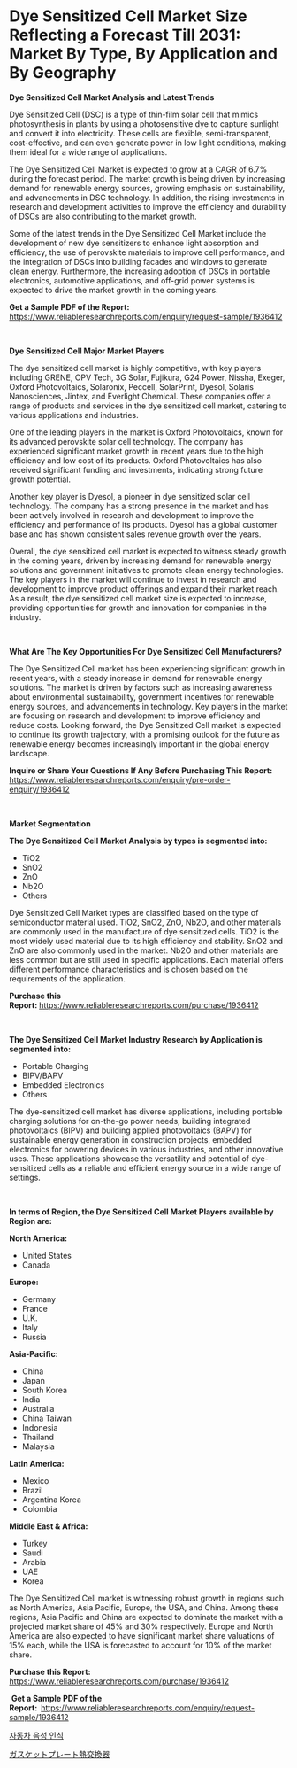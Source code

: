 <p><h1>Dye Sensitized Cell Market Size Reflecting a Forecast Till 2031: Market By Type, By Application and By Geography</h1></p><p><strong>Dye Sensitized Cell Market Analysis and Latest Trends</strong></p>
<p><p>Dye Sensitized Cell (DSC) is a type of thin-film solar cell that mimics photosynthesis in plants by using a photosensitive dye to capture sunlight and convert it into electricity. These cells are flexible, semi-transparent, cost-effective, and can even generate power in low light conditions, making them ideal for a wide range of applications.</p><p>The Dye Sensitized Cell Market is expected to grow at a CAGR of 6.7% during the forecast period. The market growth is being driven by increasing demand for renewable energy sources, growing emphasis on sustainability, and advancements in DSC technology. In addition, the rising investments in research and development activities to improve the efficiency and durability of DSCs are also contributing to the market growth.</p><p>Some of the latest trends in the Dye Sensitized Cell Market include the development of new dye sensitizers to enhance light absorption and efficiency, the use of perovskite materials to improve cell performance, and the integration of DSCs into building facades and windows to generate clean energy. Furthermore, the increasing adoption of DSCs in portable electronics, automotive applications, and off-grid power systems is expected to drive the market growth in the coming years.</p></p>
<p><strong>Get a Sample PDF of the Report:&nbsp;</strong> <a href="https://www.reliableresearchreports.com/enquiry/request-sample/1936412">https://www.reliableresearchreports.com/enquiry/request-sample/1936412</a></p>
<p>&nbsp;</p>
<p><strong>Dye Sensitized Cell Major Market Players</strong></p>
<p><p>The dye sensitized cell market is highly competitive, with key players including GRENE, OPV Tech, 3G Solar, Fujikura, G24 Power, Nissha, Exeger, Oxford Photovoltaics, Solaronix, Peccell, SolarPrint, Dyesol, Solaris Nanosciences, Jintex, and Everlight Chemical. These companies offer a range of products and services in the dye sensitized cell market, catering to various applications and industries.</p><p>One of the leading players in the market is Oxford Photovoltaics, known for its advanced perovskite solar cell technology. The company has experienced significant market growth in recent years due to the high efficiency and low cost of its products. Oxford Photovoltaics has also received significant funding and investments, indicating strong future growth potential.</p><p>Another key player is Dyesol, a pioneer in dye sensitized solar cell technology. The company has a strong presence in the market and has been actively involved in research and development to improve the efficiency and performance of its products. Dyesol has a global customer base and has shown consistent sales revenue growth over the years.</p><p>Overall, the dye sensitized cell market is expected to witness steady growth in the coming years, driven by increasing demand for renewable energy solutions and government initiatives to promote clean energy technologies. The key players in the market will continue to invest in research and development to improve product offerings and expand their market reach. As a result, the dye sensitized cell market size is expected to increase, providing opportunities for growth and innovation for companies in the industry.</p></p>
<p>&nbsp;</p>
<p><strong>What Are The Key Opportunities For Dye Sensitized Cell Manufacturers?</strong></p>
<p><p>The Dye Sensitized Cell market has been experiencing significant growth in recent years, with a steady increase in demand for renewable energy solutions. The market is driven by factors such as increasing awareness about environmental sustainability, government incentives for renewable energy sources, and advancements in technology. Key players in the market are focusing on research and development to improve efficiency and reduce costs. Looking forward, the Dye Sensitized Cell market is expected to continue its growth trajectory, with a promising outlook for the future as renewable energy becomes increasingly important in the global energy landscape.</p></p>
<p><strong>Inquire or Share Your Questions If Any Before Purchasing This Report:</strong> <a href="https://www.reliableresearchreports.com/enquiry/pre-order-enquiry/1936412">https://www.reliableresearchreports.com/enquiry/pre-order-enquiry/1936412</a></p>
<p>&nbsp;</p>
<p><strong>Market Segmentation</strong></p>
<p><strong>The Dye Sensitized Cell Market Analysis by types is segmented into:</strong></p>
<p><ul><li>TiO2</li><li>SnO2</li><li>ZnO</li><li>Nb2O</li><li>Others</li></ul></p>
<p><p>Dye Sensitized Cell Market types are classified based on the type of semiconductor material used. TiO2, SnO2, ZnO, Nb2O, and other materials are commonly used in the manufacture of dye sensitized cells. TiO2 is the most widely used material due to its high efficiency and stability. SnO2 and ZnO are also commonly used in the market. Nb2O and other materials are less common but are still used in specific applications. Each material offers different performance characteristics and is chosen based on the requirements of the application.</p></p>
<p><strong>Purchase this Report:&nbsp;</strong><a href="https://www.reliableresearchreports.com/purchase/1936412">https://www.reliableresearchreports.com/purchase/1936412</a></p>
<p>&nbsp;</p>
<p><strong>The Dye Sensitized Cell Market Industry Research by Application is segmented into:</strong></p>
<p><ul><li>Portable Charging</li><li>BIPV/BAPV</li><li>Embedded Electronics</li><li>Others</li></ul></p>
<p><p>The dye-sensitized cell market has diverse applications, including portable charging solutions for on-the-go power needs, building integrated photovoltaics (BIPV) and building applied photovoltaics (BAPV) for sustainable energy generation in construction projects, embedded electronics for powering devices in various industries, and other innovative uses. These applications showcase the versatility and potential of dye-sensitized cells as a reliable and efficient energy source in a wide range of settings.</p></p>
<p>&nbsp;</p>
<p><strong>In terms of Region, the Dye Sensitized Cell Market Players available by Region are:</strong></p>
<p>
    <p> <strong> North America: </strong>
        <ul>
            <li>United States</li>
            <li>Canada</li>
        </ul>
        </p> 
    <p> <strong> Europe: </strong>
        <ul>
            <li>Germany</li>
            <li>France</li>
            <li>U.K.</li>
            <li>Italy</li>
            <li>Russia</li>
        </ul>
        </p> 
    <p> <strong> Asia-Pacific: </strong>
        <ul>
            <li>China</li>
            <li>Japan</li>
            <li>South Korea</li>
            <li>India</li>
            <li>Australia</li>
            <li>China Taiwan</li>
            <li>Indonesia</li>
            <li>Thailand</li>
            <li>Malaysia</li>
        </ul>
        </p> 
    <p> <strong> Latin America: </strong>
        <ul>
            <li>Mexico</li>
            <li>Brazil</li>
            <li>Argentina Korea</li>
            <li>Colombia</li>
        </ul>
        </p> 
    <p> <strong> Middle East & Africa: </strong>
        <ul>
            <li>Turkey</li>
            <li>Saudi</li>
            <li>Arabia</li>
            <li>UAE</li>
            <li>Korea</li>
        </ul>
    </p>
    </p>
<p><p>The Dye Sensitized Cell market is witnessing robust growth in regions such as North America, Asia Pacific, Europe, the USA, and China. Among these regions, Asia Pacific and China are expected to dominate the market with a projected market share of 45% and 30% respectively. Europe and North America are also expected to have significant market share valuations of 15% each, while the USA is forecasted to account for 10% of the market share.</p></p>
<p><strong>Purchase this Report: </strong><a href="https://www.reliableresearchreports.com/purchase/1936412">https://www.reliableresearchreports.com/purchase/1936412</a></p>
<p>&nbsp;<strong>Get a Sample PDF of the Report:&nbsp;&nbsp;</strong><a href="https://www.reliableresearchreports.com/enquiry/request-sample/1936412">https://www.reliableresearchreports.com/enquiry/request-sample/1936412</a></p>
<p><strong></strong></p>
<p><p><a href="https://github.com/plelbej847484502/Market-Research-Report-List-1/blob/main/363610715225.md">자동차 음성 인식</a></p><p><a href="https://github.com/oafhukehf4709715/Market-Research-Report-List-1/blob/main/528119416340.md">ガスケットプレート熱交換器</a></p></p>